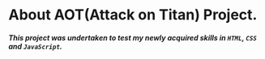 # About AOT(Attack on Titan) Project.
##### This project was undertaken to test my newly acquired skills in `HTML`, `CSS` and `JavaScript`.



